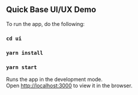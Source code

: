 ## Quick Base UI/UX Demo

To run the app, do the following:

### `cd ui`

### `yarn install`

### `yarn start`

Runs the app in the development mode.<br />
Open [http://localhost:3000](http://localhost:3000) to view it in the browser.
